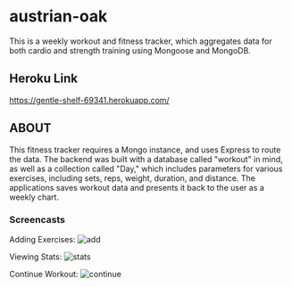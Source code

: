 # austrian-oak

This is a weekly workout and fitness tracker, which aggregates data for both cardio and strength training using Mongoose and MongoDB.

## Heroku Link

https://gentle-shelf-69341.herokuapp.com/

## ABOUT

This fitness tracker requires a Mongo instance, and uses Express to route the data. The backend was built with a database called "workout" in mind, as well as a collection called "Day," which includes parameters for various exercises, including sets, reps, weight, duration, and distance.  The applications saves workout data and presents it back to the user as a weekly chart.

### Screencasts

Adding Exercises:
![add](addExercise.gif)

Viewing Stats:
![stats](stats.gif)

Continue Workout:
![continue](fitnessA.gif)

